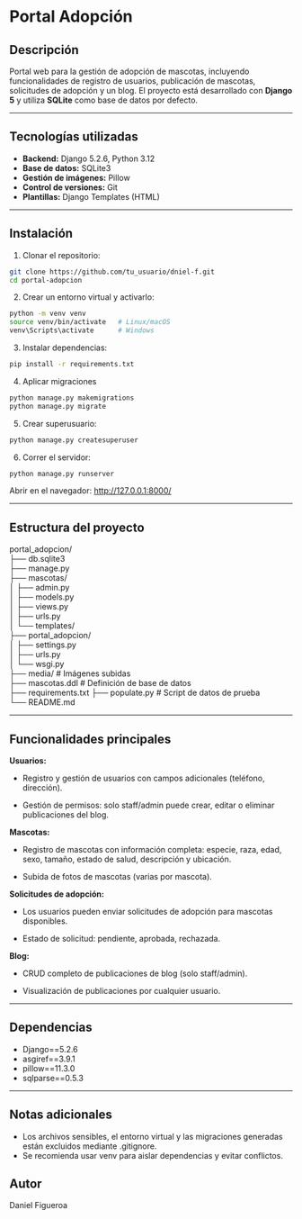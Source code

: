 # Portal Adopción

## Descripción
Portal web para la gestión de adopción de mascotas, incluyendo funcionalidades de registro de usuarios, publicación de mascotas, solicitudes de adopción y un blog. El proyecto está desarrollado con **Django 5** y utiliza **SQLite** como base de datos por defecto.

---

## Tecnologías utilizadas
- **Backend:** Django 5.2.6, Python 3.12  
- **Base de datos:** SQLite3  
- **Gestión de imágenes:** Pillow  
- **Control de versiones:** Git  
- **Plantillas:** Django Templates (HTML)

---

## Instalación

1. Clonar el repositorio:

```bash
git clone https://github.com/tu_usuario/dniel-f.git
cd portal-adopcion
```
2. Crear un entorno virtual y activarlo:

```bash
python -m venv venv
source venv/bin/activate   # Linux/macOS
venv\Scripts\activate      # Windows
```

3. Instalar dependencias:
```bash
pip install -r requirements.txt

```


4. Aplicar migraciones
```bash
python manage.py makemigrations
python manage.py migrate
```
5. Crear superusuario:
```bash
python manage.py createsuperuser
```

6. Correr el servidor:
```bash
python manage.py runserver
```
Abrir en el navegador: http://127.0.0.1:8000/

---

## Estructura del proyecto
portal_adopcion/<br />
├── db.sqlite3<br />
├── manage.py<br />
├── mascotas/<br />
│   ├── admin.py<br />
│   ├── models.py<br />
│   ├── views.py<br />
│   ├── urls.py<br />
│   └── templates/<br />
├── portal_adopcion/<br />
│   ├── settings.py<br />
│   ├── urls.py<br />
│   └── wsgi.py<br />
├── media/                 # Imágenes subidas<br />
├── mascotas.ddl            # Definición de base de datos<br />
├── requirements.txt
├── populate.py             # Script de datos de prueba<br />
└── README.md<br />

---

## Funcionalidades principales

**Usuarios:**

- Registro y gestión de usuarios con campos adicionales (teléfono, dirección).

- Gestión de permisos: solo staff/admin puede crear, editar o eliminar publicaciones del blog.

**Mascotas:**

- Registro de mascotas con información completa: especie, raza, edad, sexo, tamaño, estado de salud, descripción y ubicación.

- Subida de fotos de mascotas (varias por mascota).

**Solicitudes de adopción:**

- Los usuarios pueden enviar solicitudes de adopción para mascotas disponibles.

- Estado de solicitud: pendiente, aprobada, rechazada.

**Blog:**

- CRUD completo de publicaciones de blog (solo staff/admin).

- Visualización de publicaciones por cualquier usuario.

---

## Dependencias

- Django==5.2.6
- asgiref==3.9.1
- pillow==11.3.0
- sqlparse==0.5.3

---

## Notas adicionales

- Los archivos sensibles, el entorno virtual y las migraciones generadas están excluidos mediante .gitignore.
- Se recomienda usar venv para aislar dependencias y evitar conflictos.

## Autor
Daniel Figueroa
